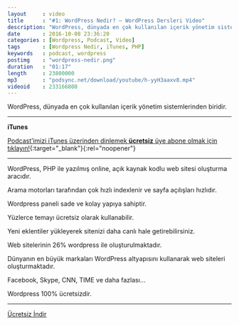 ```yaml
---
layout     : video
title      : "#1: WordPress Nedir? — WordPress Dersleri Video"
description: "WordPress, dünyada en çok kullanılan içerik yönetim sistemlerinden biridir."
date       : 2016-10-08 23:36:20
categories : [Wordpress, Podcast, Video]
tags       : [Wordpress Nedir, iTunes, PHP]
keywords   : podcast, wordpress
postimg    : "wordpress-nedir.png"
duration   : "01:17"
length     : 23800000
mp3        : "podsync.net/download/youtube/h-yyH3aaxv8.mp4"
videoid    : 233166808
---
```


WordPress, dünyada en çok kullanılan içerik yönetim sistemlerinden biridir.

* * *

**iTunes**

[Podcast’imizi iTunes üzerinden dinlemek **ücretsiz** üye abone olmak için tıklayın!](https://ahmetcadirci.com.tr/podcast/){:target="_blank"}{:rel="noopener"}

* * *

WordPress, PHP ile yazılmış online, açık kaynak kodlu web sitesi oluşturma aracıdır.

Arama motorları tarafından çok hızlı indexlenir ve sayfa açılışları hızlıdır. 

Wordpress paneli sade ve kolay yapıya sahiptir.

Yüzlerce temayı ücretsiz olarak kullanabilir.

Yeni eklentiler yükleyerek sitenizi daha canlı hale getirebilirsiniz.

Web sitelerinin 26% wordpress ile oluşturulmaktadır. 

Dünyanın en büyük markaları WordPress altyapısını kullanarak web siteleri oluşturmaktadır.

Facebook, Skype, CNN, TIME ve daha fazlası...

Wordpress 100% ücretsizdir.

* * *

<a href="https://dl.dropboxusercontent.com/s/15bdj8ls6zvuny6/000-wordpress-nedir.mp3"><i class="icon icon-download"></i> Ücretsiz İndir</a>

